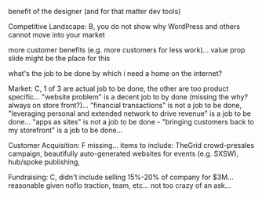 benefit of the designer (and for that matter dev tools)
 
Competitive Landscape: B, you do not show why WordPress and others cannot move into your market
 
more customer benefits (e.g. more customers for less work)... value prop slide might be the place for this

what's the job to be done by which i need a home on the internet?

Market: C, 1 of 3 are actual job to be done, the other are too product specific... "website problem" is a decent job to by done (missing the why? always on store front?)... "financial transactions" is not a job to be done, "leveraging personal and extended network to drive revenue" is a job to be done... "apps as sites" is not a job to be done - "bringing customers back to my storefront" is a job to be done...

Customer Acquisition: F missing... items to include: TheGrid crowd-presales campaign, beautifully auto-generated websites for events (e.g. SXSW), hub/spoke publishing, 

Fundraising: C, didn't include selling 15%-20% of company for $3M... reasonable given noflo traction, team, etc... not too crazy of an ask...
